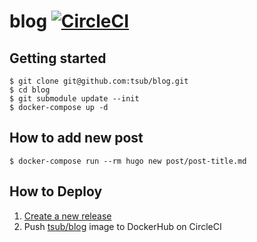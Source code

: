 # blog [![CircleCI](https://circleci.com/gh/tsub/blog.svg?style=svg&circle-token=a0245862ab624bb1211d85197913a3984f7bbdd9)](https://circleci.com/gh/tsub/blog)

## Getting started

```
$ git clone git@github.com:tsub/blog.git
$ cd blog
$ git submodule update --init
$ docker-compose up -d
```

## How to add new post

```
$ docker-compose run --rm hugo new post/post-title.md
```

## How to Deploy

1. [Create a new release](https://github.com/tsub/blog/releases/new)
2. Push [tsub/blog](https://hub.docker.com/r/tsub/blog/) image to DockerHub on CircleCI
